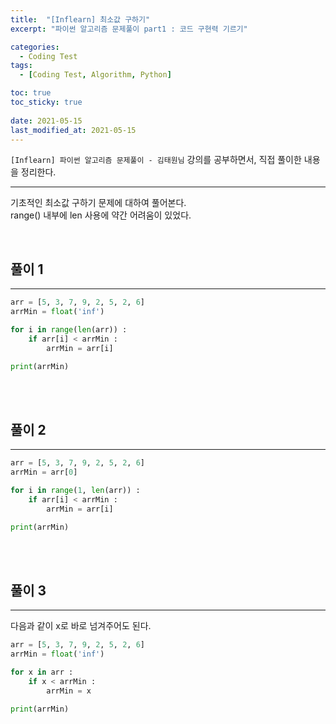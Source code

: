 ```yaml
---
title:  "[Inflearn] 최소값 구하기"
excerpt: "파이썬 알고리즘 문제풀이 part1 : 코드 구현력 기르기"

categories:
  - Coding Test
tags:
  - [Coding Test, Algorithm, Python]

toc: true
toc_sticky: true
 
date: 2021-05-15
last_modified_at: 2021-05-15
---
```


`[Inflearn] 파이썬 알고리즘 문제풀이 - 김태원님` 강의를 공부하면서, 직접 풀이한 내용을 정리한다. 

---

기초적인 최소값 구하기 문제에 대하여 풀어본다.<br>
range() 내부에 len 사용에 약간 어려움이 있었다.

<br>

## 풀이 1
---

```python
arr = [5, 3, 7, 9, 2, 5, 2, 6]
arrMin = float('inf')

for i in range(len(arr)) :
    if arr[i] < arrMin :
        arrMin = arr[i]

print(arrMin)

```

<br>
<br>

## 풀이 2
---

```python
arr = [5, 3, 7, 9, 2, 5, 2, 6]
arrMin = arr[0]

for i in range(1, len(arr)) :
    if arr[i] < arrMin :
        arrMin = arr[i]

print(arrMin)

```



<br>
<br>

## 풀이 3
---
다음과 같이 x로 바로 넘겨주어도 된다.


```python
arr = [5, 3, 7, 9, 2, 5, 2, 6]
arrMin = float('inf')

for x in arr :
    if x < arrMin :
        arrMin = x

print(arrMin)

```
